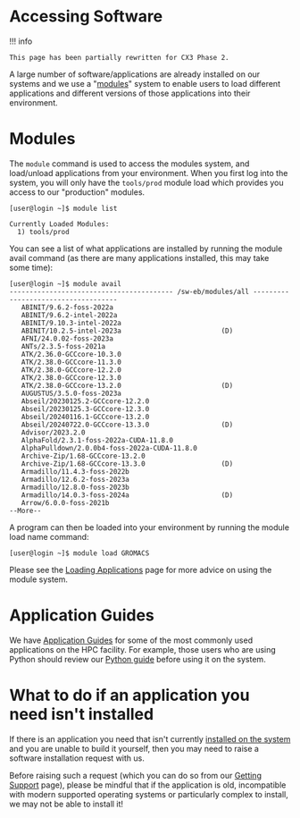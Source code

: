 # Accessing Software

!!! info

    This page has been partially rewritten for CX3 Phase 2.

A large number of software/applications are already installed on our systems and we use a "[modules](#modules)" system to enable users to load different applications and different versions of those applications into their environment.

# Modules

The `module` command is used to access the modules system, and load/unload applications from your environment. When you first log into the system, you will only have the `tools/prod` module load which provides you access to our "production" modules.

```console
[user@login ~]$ module list

Currently Loaded Modules:
  1) tools/prod
```

You can see a list of what applications are installed by running the module avail command (as there are many applications installed, this may take some time):

```console
[user@login ~]$ module avail
----------------------------------------- /sw-eb/modules/all ------------------------------------
   ABINIT/9.6.2-foss-2022a
   ABINIT/9.6.2-intel-2022a
   ABINIT/9.10.3-intel-2022a
   ABINIT/10.2.5-intel-2023a                         (D)
   AFNI/24.0.02-foss-2023a
   ANTs/2.3.5-foss-2021a
   ATK/2.36.0-GCCcore-10.3.0
   ATK/2.38.0-GCCcore-11.3.0
   ATK/2.38.0-GCCcore-12.2.0
   ATK/2.38.0-GCCcore-12.3.0
   ATK/2.38.0-GCCcore-13.2.0                         (D)
   AUGUSTUS/3.5.0-foss-2023a
   Abseil/20230125.2-GCCcore-12.2.0
   Abseil/20230125.3-GCCcore-12.3.0
   Abseil/20240116.1-GCCcore-13.2.0
   Abseil/20240722.0-GCCcore-13.3.0                  (D)
   Advisor/2023.2.0
   AlphaFold/2.3.1-foss-2022a-CUDA-11.8.0
   AlphaPulldown/2.0.0b4-foss-2022a-CUDA-11.8.0
   Archive-Zip/1.68-GCCcore-13.2.0
   Archive-Zip/1.68-GCCcore-13.3.0                   (D)
   Armadillo/11.4.3-foss-2022b
   Armadillo/12.6.2-foss-2023a
   Armadillo/12.8.0-foss-2023b
   Armadillo/14.0.3-foss-2024a                       (D)
   Arrow/6.0.0-foss-2021b
--More--
```


A program can then be loaded into your environment by running the module load name command:

```console
[user@login ~]$ module load GROMACS
```

Please see the [Loading Applications](../applications/index.md) page for more advice on using the module system.

# Application Guides

We have [Application Guides](../applications/guides/index.md) for some of the most commonly used applications on the HPC facility. For example, those users who are using Python should review our [Python guide](../applications/guides/python.md) before using it on the system.

# What to do if an application you need isn't installed

If there is an application you need that isn't currently [installed on the system](../applications/index.md) and you are unable to build it yourself, then you may need to raise a software installation request with us.

Before raising such a request (which you can do so from our [Getting Support](https://www.imperial.ac.uk/admin-services/ict/self-service/research-support/rcs/get-support/contact-us/) page), please be mindful that if the application is old, incompatible with modern supported operating systems or particularly complex to install, we may not be able to install it!